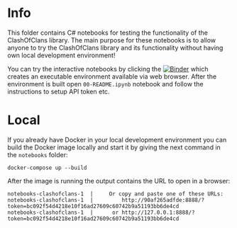 # Info

This folder contains C# notebooks for testing the functionality of the ClashOfClans library. The main purpose for these notebooks is to allow anyone to try the ClashOfClans library and its functionality without having own local development environment!

You can try the interactive notebooks by clicking the [![Binder](https://mybinder.org/badge_logo.svg)](https://mybinder.org/v2/gh/tparviainen/clashofclans/develop?urlpath=lab) which creates an executable environment available via web browser. After the environment is built open `00-README.ipynb` notebook and follow the instructions to setup API token etc.

# Local

If you already have Docker in your local development environment you can build the Docker image locally and start it by giving the next command in the `notebooks` folder:

```
docker-compose up --build
```

After the image is running the output contains the URL to open in a browser:

```
notebooks-clashofclans-1  |     Or copy and paste one of these URLs:
notebooks-clashofclans-1  |         http://90af265adfde:8888/?token=bc092f54d4218e10f16ad27609c60742b9a51193bb6de4cd
notebooks-clashofclans-1  |      or http://127.0.0.1:8888/?token=bc092f54d4218e10f16ad27609c60742b9a51193bb6de4cd
```
